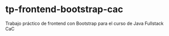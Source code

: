 # tp-frontend-bootstrap-cac
Trabajo práctico de frontend con Bootstrap para el curso de Java Fullstack CaC
